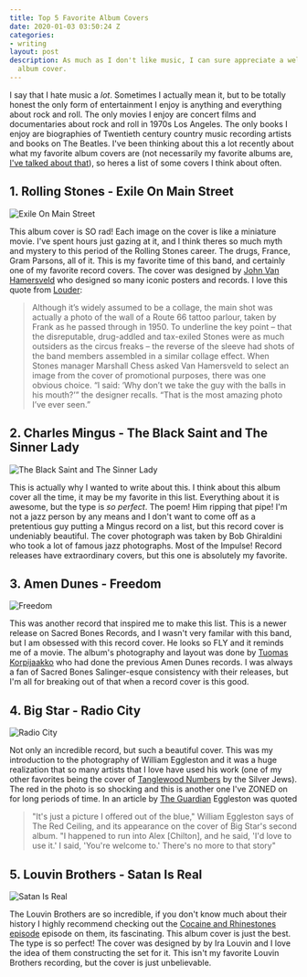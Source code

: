 ```yaml
---
title: Top 5 Favorite Album Covers
date: 2020-01-03 03:50:24 Z
categories:
- writing
layout: post
description: As much as I don't like music, I can sure appreciate a well designed
  album cover.
---
```


I say that I hate music a _lot_. Sometimes I actually mean it, but to be totally honest the only form of entertainment I enjoy is anything and everything about rock and roll. The only movies I enjoy are concert films and documentaries about rock and roll in 1970s Los Angeles. The only books I enjoy are biographies of Twentieth century country music recording artists and books on The Beatles. I've been thinking about this a lot recently about what my favorite album covers are (not necessarily my favorite albums are, <a href="https://codepen.io/conwaydev/full/EgLRGV">I've talked about that</a>), so heres a list of some covers I think about often.

## 1. Rolling Stones - Exile On Main Street

<img class="block border border-gray-200" loading="lazy" src="/assets/img/albums/exile-on-main-street.jpg" alt="Exile On Main Street">

This album cover is SO rad! Each image on the cover is like a miniature movie. I've spent hours just gazing at it, and I think theres so much myth and mystery to this period of the Rolling Stones career. The drugs, France, Gram Parsons, all of it. This is my favorite time of this band, and certainly one of my favorite record covers. The cover was designed by <a href="https://en.wikipedia.org/wiki/John_Van_Hamersveld">John Van Hamersveld</a> who designed so many iconic posters and records. I love this quote from <a href="https://www.loudersound.com/features/the-story-behind-the-rolling-stones-exile-on-main-street-album-artwork">Louder</a>:

<blockquote class="border-l-4 pl-2 border-gray-400 text-gray-600">Although it’s widely assumed to be a collage, the main shot was actually a photo of the wall of a Route 66 tattoo parlour, taken by Frank as he passed through in 1950. To underline the key point – that the disreputable, drug-addled and tax-exiled Stones were as much outsiders as the circus freaks – the reverse of the sleeve had shots of the band members assembled in a similar collage effect. When Stones manager Marshall Chess asked Van Hamersveld to select an image from the cover of promotional purposes, there was one obvious choice. “I said: ‘Why don’t we take the guy with the balls in his mouth?’” the designer recalls. “That is the most amazing photo I’ve ever seen.”</blockquote>
  
## 2. Charles Mingus - The Black Saint and The Sinner Lady

<img class="block border border-gray-200" loading="lazy" src="/assets/img/albums/black-sinner-saint.jpg" alt="The Black Saint and The Sinner Lady">

This is actually why I wanted to write about this. I think about this album cover all the time, it may be my favorite in this list. Everything about it is awesome, but the type is _so perfect_. The poem! Him ripping that pipe! I'm not a jazz person by any means and I don't want to come off as a pretentious guy putting a Mingus record on a list, but this record cover is undeniably beautiful. The cover photograph was taken by Bob Ghiraldini who took a lot of famous jazz photographs. Most of the Impulse! Record releases have extraordinary covers, but this one is absolutely my favorite.

## 3. Amen Dunes - Freedom

<img class="block border border-gray-200" loading="lazy" src="/assets/img/albums/amen-dunes-freedom.jpg" alt="Freedom">

This was another record that inspired me to make this list. This is a newer release on Sacred Bones Records, and I wasn't very familar with this band, but I am obsessed with this record cover. He looks so FLY and it reminds me of a movie. The album's photography and layout was done by <a href="https://www.tuomaskorpijaakko.work/">Tuomas Korpijaakko</a> who had done the previous Amen Dunes records. I was always a fan of Sacred Bones Salinger-esque consistency with their releases, but I'm all for breaking out of that when a record cover is this good.

## 4. Big Star - Radio City

<img class="block border border-gray-200" loading="lazy" src="/assets/img/albums/radio-city.jpg" alt="Radio City">

Not only an incredible record, but such a beautiful cover. This was my introduction to the photography of William Eggleston and it was a huge realization that so many artists that I love have used his work (one of my other favorites being the cover of <a href="https://en.wikipedia.org/wiki/Tanglewood_Numbers">Tanglewood Numbers</a> by the Silver Jews). The red in the photo is so shocking and this is another one I've ZONED on for long periods of time. In an article by <a href="https://www.theguardian.com/music/2010/jan/14/william-egglestone-rock-photography">The Guardian</a> Eggleston was quoted

<blockquote class="border-l-4 pl-2 border-gray-400 text-gray-600">"It's just a picture I offered out of the blue," William Eggleston says of The Red Ceiling, and its appearance on the cover of Big Star's second album. "I ­happened to run into Alex [Chilton], and he said, 'I'd love to use it.' I said, 'You're welcome to.' There's no more to that story"</blockquote>

## 5. Louvin Brothers - Satan Is Real

<img class="block border border-gray-200" loading="lazy" src="/assets/img/albums/satan-is-real.jpg" alt="Satan Is Real">

The Louvin Brothers are so incredible, if you don't know much about their history I highly recommend checking out the <a href="https://cocaineandrhinestones.com/louvin-brothers-running-wild">Cocaine and Rhinestones episode</a> episode on them, its fascinating. This album cover is just the best. The type is so perfect! The cover was designed by by Ira Louvin and I love the idea of them constructing the set for it. This isn't my favorite Louvin Brothers recording, but the cover is just unbelievable.